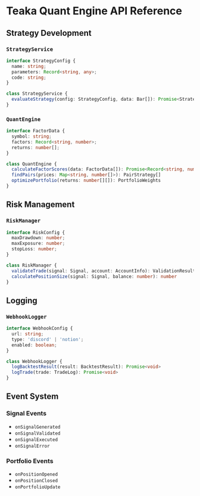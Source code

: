 # Teaka Quant Engine API Reference

## Strategy Development

### `StrategyService`

```typescript
interface StrategyConfig {
  name: string;
  parameters: Record<string, any>;
  code: string;
}

class StrategyService {
  evaluateStrategy(config: StrategyConfig, data: Bar[]): Promise<StrategyResult>
}
```

### `QuantEngine`

```typescript
interface FactorData {
  symbol: string;
  factors: Record<string, number>;
  returns: number[];
}

class QuantEngine {
  calculateFactorScores(data: FactorData[]): Promise<Record<string, number>>
  findPairs(prices: Map<string, number[]>): PairStrategy[]
  optimizePortfolio(returns: number[][]): PortfolioWeights
}
```

## Risk Management

### `RiskManager`

```typescript
interface RiskConfig {
  maxDrawdown: number;
  maxExposure: number;
  stopLoss: number;
}

class RiskManager {
  validateTrade(signal: Signal, account: AccountInfo): ValidationResult
  calculatePositionSize(signal: Signal, balance: number): number
}
```

## Logging

### `WebhookLogger`

```typescript
interface WebhookConfig {
  url: string;
  type: 'discord' | 'notion';
  enabled: boolean;
}

class WebhookLogger {
  logBacktestResult(result: BacktestResult): Promise<void>
  logTrade(trade: TradeLog): Promise<void>
}
```

## Event System

### Signal Events

- `onSignalGenerated`
- `onSignalValidated`
- `onSignalExecuted`
- `onSignalError`

### Portfolio Events

- `onPositionOpened`
- `onPositionClosed`
- `onPortfolioUpdate`